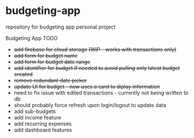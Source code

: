 # budgeting-app
repository for budgeting app personal project

Budgeting App TODO
- ~~add firebase for cloud storage (WIP - works with transactions only)~~
- ~~add form for budget name~~
- ~~add form for budget date range~~
- ~~add identifier for budget if needed to avoid pulling only latest budget created~~
- ~~remove redundant date picker~~
- ~~update UI for budget - now uses a card to diplay information~~
- need to fix issue with edited transactions - currently not being written to db
- should probably force refresh upon login/logout to update data
- add sub-budgets
- add income feature
- add recurring expenses
- add dashboard features
